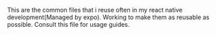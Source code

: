 This are the common files that i reuse often in my react native development(Managed by expo). Working to make them as reusable as possible. Consult this file for usage guides.  
